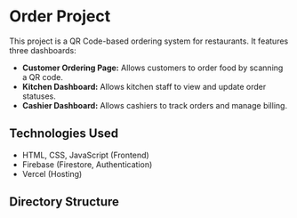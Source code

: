# Order Project

This project is a QR Code-based ordering system for restaurants. It features three dashboards:
- **Customer Ordering Page:** Allows customers to order food by scanning a QR code.
- **Kitchen Dashboard:** Allows kitchen staff to view and update order statuses.
- **Cashier Dashboard:** Allows cashiers to track orders and manage billing.

## Technologies Used
- HTML, CSS, JavaScript (Frontend)
- Firebase (Firestore, Authentication)
- Vercel (Hosting)

## Directory Structure
